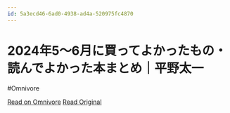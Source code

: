 ```yaml
---
id: 5a3ecd46-6ad0-4938-ad4a-520975fc4870
---
```


# 2024年5〜6月に買ってよかったもの・読んでよかった本まとめ｜平野太一
#Omnivore

[Read on Omnivore](https://omnivore.app/me/2024-5-6-19055768aa5)
[Read Original](https://note.com/yriica/n/n8d2a8a428d8c)

